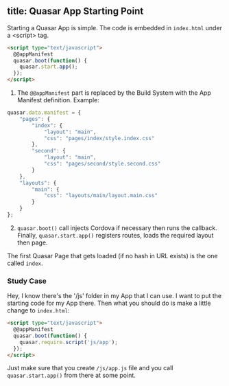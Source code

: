 title: Quasar App Starting Point
---

Starting a Quasar App is simple. The code is embedded in `index.html` under a &lt;script&gt; tag.
``` html
<script type="text/javascript">
  @@appManifest
  quasar.boot(function() {
    quasar.start.app();
  });
</script>
```

1. The `@@appManifest` part is replaced by the Build System with the App Manifest definition. Example:
``` js
quasar.data.manifest = {
    "pages": {
        "index": {
            "layout": "main",
            "css": "pages/index/style.index.css"
        },
        "second": {
            "layout": "main",
            "css": "pages/second/style.second.css"
        }
    },
    "layouts": {
        "main": {
            "css": "layouts/main/layout.main.css"
        }
    }
};
```

2. `quasar.boot()` call injects Cordova if necessary then runs the callback. Finally, `quasar.start.app()` registers routes, loads the required layout then page.

The first Quasar Page that gets loaded (if no hash in URL exists) is the one called `index`.

### Study Case
Hey, I know there's the '/js' folder in my App that I can use. I want to put the starting code for my App there. Then what you should do is make a little change to `index.html`:

``` html
<script type="text/javascript">
  @@appManifest
  quasar.boot(function() {
    quasar.require.script('js/app');
  });
</script>
```

Just make sure that you create `/js/app.js` file and you call `quasar.start.app()` from there at some point.
